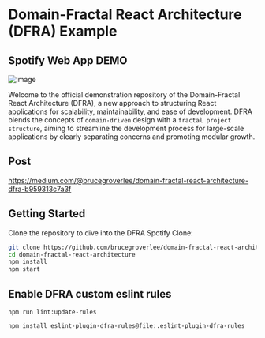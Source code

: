 
# Domain-Fractal React Architecture (DFRA) Example

## Spotify Web App DEMO

![image](https://github.com/brucegroverlee/spotify-web-app/assets/16182679/3dd7d499-aa64-4652-aecd-2820d6721b7d)

Welcome to the official demonstration repository of the Domain-Fractal React Architecture (DFRA), a new approach to structuring React applications for scalability, maintainability, and ease of development. DFRA blends the concepts of `domain-driven` design with a `fractal project structure`, aiming to streamline the development process for large-scale applications by clearly separating concerns and promoting modular growth.

## Post

https://medium.com/@brucegroverlee/domain-fractal-react-architecture-dfra-b959313c7a3f

## Getting Started

Clone the repository to dive into the DFRA Spotify Clone:

```bash
git clone https://github.com/brucegroverlee/domain-fractal-react-architecture.git
cd domain-fractal-react-architecture
npm install
npm start
```

## Enable DFRA custom eslint rules

```
npm run lint:update-rules

npm install eslint-plugin-dfra-rules@file:.eslint-plugin-dfra-rules
```
